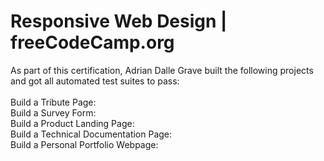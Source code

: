 # Responsive Web Design | freeCodeCamp.org  <br/>

As part of this certification, Adrian Dalle Grave built the following projects and got all automated test suites to pass:<br/>
<br/>
Build a Tribute Page:<br/>
Build a Survey Form:<br/>
Build a Product Landing Page:<br/>
Build a Technical Documentation Page:<br/>
Build a Personal Portfolio Webpage:<br/>
